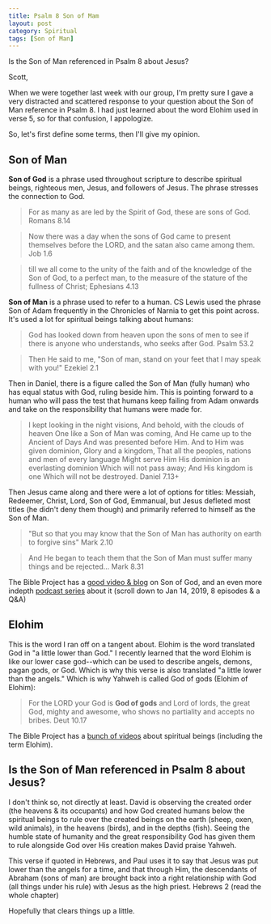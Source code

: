 ```yaml
---
title: Psalm 8 Son of Mam
layout: post
category: Spiritual
tags: [Son of Man]
---
```


Is the Son of Man referenced in Psalm 8 about Jesus?

<!-- more -->

Scott,

When we were together last week with our group, I'm pretty sure I gave a very distracted and scattered response to your question about the Son of Man reference in Psalm 8. I had just learned about the word Elohim used in verse 5, so for that confusion, I appologize.

So, let's first define some terms, then I'll give my opinion.

## Son of Man
**Son of God** is a phrase used throughout scripture to describe spiritual beings, righteous men, Jesus, and followers of Jesus. The phrase stresses the connection to God.
> For as many as are led by the Spirit of God, these are sons of God. Romans 8.14

> Now there was a day when the sons of God came to present themselves before the LORD, and the satan also came among them. Job 1.6

> till we all come to the unity of the faith and of the knowledge of the Son of God, to a perfect man, to the measure of the stature of the fullness of Christ; Ephesians 4.13

**Son of Man** is a phrase used to refer to a human. CS Lewis used the phrase Son of Adam frequently in the Chronicles of Narnia to get this point across. It's used a lot for spiritual beings talking about humans:

> God has looked down from heaven upon the sons of men to see if there is anyone who understands, who seeks after God. Psalm 53.2

> Then He said to me, "Son of man, stand on your feet that I may speak with you!" Ezekiel 2.1

Then in Daniel, there is a figure called the Son of Man (fully human) who has equal status with God, ruling beside him. This is pointing forward to a human who will pass the test that humans keep failing from Adam onwards and take on the responsibility that humans were made for.

> I kept looking in the night visions, And behold, with the clouds of heaven One like a Son of Man was coming, And He came up to the Ancient of Days And was presented before Him. And to Him was given dominion, Glory and a kingdom, That all the peoples, nations and men of every language Might serve Him His dominion is an everlasting dominion Which will not pass away; And His kingdom is one Which will not be destroyed. Daniel 7.13+

Then Jesus came along and there were a lot of options for titles: Messiah, Redeemer, Christ, Lord, Son of God, Emmanual, but Jesus defleted most titles (he didn't deny them though) and primarily referred to himself as the Son of Man.

> "But so that you may know that the Son of Man has authority on earth to forgive sins" Mark 2.10

> And He began to teach them that the Son of Man must suffer many things and be rejected... Mark 8.31

The Bible Project has a [good video & blog](https://thebibleproject.com/explore/son-of-man/) on Son of God, and an even more indepth [podcast series](https://open.spotify.com/show/6f2oD3RtQY1rOeyfF2OeOa?) about it (scroll down to Jan 14, 2019, 8 episodes & a Q&A)

## Elohim

This is the word I ran off on a tangent about. Elohim is the word translated God in "a little lower than God." I recently learned that the word Elohim is like our lower case god--which can be used to describe angels, demons, pagan gods, or God. Which is why this verse is also translated "a little lower than the angels." Which is why Yahweh is called God of gods (Elohim of Elohim):

> For the LORD your God is **God of gods** and Lord of lords, the great God, mighty and awesome, who shows no partiality and accepts no bribes. Deut 10.17

The Bible Project has a [bunch of videos](https://thebibleproject.com/explore/spiritual-beings/) about spiritual beings (including the term Elohim).

## Is the Son of Man referenced in Psalm 8 about Jesus?
I don't think so, not directly at least. David is observing the created order (the heavens & its occupants) and how God created humans below the spiritual beings to rule over the created beings on the earth (sheep, oxen, wild animals), in the heavens (birds), and in the depths (fish). Seeing the humble state of humanity and the great responsibility God has given them to rule alongside God over His creation makes David praise Yahweh.

This verse if quoted in Hebrews, and Paul uses it to say that Jesus was put lower than the angels for a time, and that through Him, the descendants of Abraham (sons of man) are brought back into a right relationship with God (all things under his rule) with Jesus as the high priest. Hebrews 2 (read the whole chapter)

Hopefully that clears things up a little.